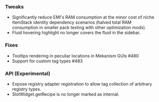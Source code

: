 ### Tweaks
* Significantly reduce EMI's RAM consumption at the minor cost of niche ItemStack identity dependency scenarios (halved total RAM consumption in smaller pack testing with other optimization mods).
* Fluid hovering highlight no longer covers the fluid in the sidebar.

### Fixes
* Tooltips rendering in peculiar locations in Mekanism GUIs #480
* Support for custom tag types #483

### API (Experimental)
* Expose registry adapter registration to allow tag collection of arbitrary registry types.
* SlotWidget.getRecipe is no longer marked as internal.
